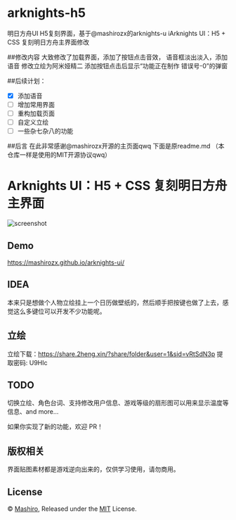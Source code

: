 # arknights-h5
明日方舟UI H5复刻界面，基于@mashirozx的arknights-u iArknights UI：H5 + CSS 复刻明日方舟主界面修改

##修改内容
大致修改了加载界面，添加了按钮点击音效，
语音框淡出淡入，添加语音
修改立绘为阿米娅精二
添加按钮点击后显示“功能正在制作 错误号-0”的弹窗

##后续计划：
- [x] 添加语音
- [ ] 增加常用界面
- [ ] 重构加载页面
- [ ] 自定义立绘
- [ ] 一些杂七杂八的功能

##后言
在此非常感谢@mashirozx开源的主页面qwq
下面是原readme.md
（本仓库一样是使用的MIT开源协议qwq）




# Arknights UI：H5 + CSS 复刻明日方舟主界面
![screenshot](screenshot.png)

## Demo
<https://mashirozx.github.io/arknights-ui/>

## IDEA
本来只是想做个人物立绘挂上一个日历做壁纸的，然后顺手把按键也做了上去，感觉这么多键位可以开发不少功能呢。

## 立绘
立绘下载：<https://share.2heng.xin/?share/folder&user=1&sid=vRtSdN3p> 提取密码: U9HIc

## TODO
切换立绘、角色台词、支持修改用户信息、游戏等级的扇形图可以用来显示温度等信息、and more...

如果你实现了新的功能，欢迎 PR！

## 版权相关
界面贴图素材都是游戏逆向出来的，仅供学习使用，请勿商用。

## License
© [Mashiro](https://github.com/mashirozx/), Released under the [MIT](https://github.com/mashirozx/arknights-ui/blob/master/LICENSE) License.
